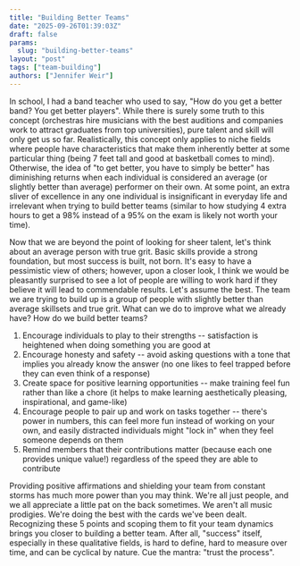 ```yaml
---
title: "Building Better Teams"
date: "2025-09-26T01:39:03Z"
draft: false
params:
  slug: "building-better-teams"
layout: "post"
tags: ["team-building"]
authors: ["Jennifer Weir"]
---
```


In school, I had a band teacher who used to say, "How do you get a better band? You get better players". While there is surely some truth to this concept (orchestras hire musicians with the best auditions and companies work to attract graduates from top universities), pure talent and skill will only get us so far. Realistically, this concept only applies to niche fields where people have characteristics that make them inherently better at some particular thing (being 7 feet tall and good at basketball comes to mind). Otherwise, the idea of "to get better, you have to simply be better" has diminishing returns when each individual is considered an average (or slightly better than average) performer on their own. At some point, an extra sliver of excellence in any one individual is insignificant in everyday life and irrelevant when trying to build better teams (similar to how studying 4 extra hours to get a 98% instead of a 95% on the exam is likely not worth your time).

Now that we are beyond the point of looking for sheer talent, let's think about an average person with true grit. Basic skills provide a strong foundation, but most success is built, not born. It's easy to have a pessimistic view of others; however, upon a closer look, I think we would be pleasantly surprised to see a lot of people are willing to work hard if they believe it will lead to commendable results. Let's assume the best. The team we are trying to build up is a group of people with slightly better than average skillsets and true grit. What can we do to improve what we already have? How do we build better teams?

1. Encourage individuals to play to their strengths -- satisfaction is heightened when doing something you are good at
2. Encourage honesty and safety -- avoid asking questions with a tone that implies you already know the answer (no one likes to feel trapped before they can even think of a response)
3. Create space for positive learning opportunities -- make training feel fun rather than like a chore (it helps to make learning aesthetically pleasing, inspirational, and game-like)
4. Encourage people to pair up and work on tasks together -- there's power in numbers, this can feel more fun instead of working on your own, and easily distracted individuals might "lock in" when they feel someone depends on them
5. Remind members that their contributions matter (because each one provides unique value!) regardless of the speed they are able to contribute

Providing positive affirmations and shielding your team from constant storms has much more power than you may think. We're all just people, and we all appreciate a little pat on the back sometimes. We aren't all music prodigies. We're doing the best with the cards we've been dealt. Recognizing these 5 points and scoping them to fit your team dynamics brings you closer to building a better team. After all, "success" itself, especially in these qualitative fields, is hard to define, hard to measure over time, and can be cyclical by nature. Cue the mantra: "trust the process".
